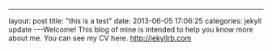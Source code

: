 ---
layout: post
title:  "this is a test"
date:   2013-06-05 17:06:25
categories: jekyll update
---Welcome!  This blog of mine is intended to help you know more about me.  You can see my CV here.   http://jekyllrb.com

